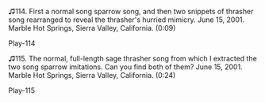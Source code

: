 ♫114. First a normal song sparrow song, and then two snippets of
thrasher song rearranged to reveal the thrasher's hurried mimicry. June
15, 2001. Marble Hot Springs, Sierra Valley, California. (0:09)

Play-114

♫115. The normal, full-length sage thrasher song from which I extracted
the two song sparrow imitations. Can you find both of them? June 15,
2001. Marble Hot Springs, Sierra Valley, California. (0:24)

Play-115


